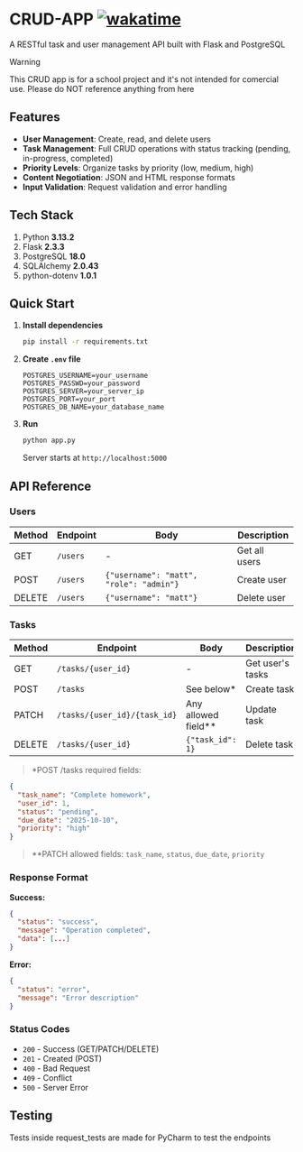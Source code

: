# CRUD-APP [![wakatime](https://wakatime.com/badge/user/018bd7d5-20a7-48f2-b2f1-7e6c6eb2c1f0/project/f1236ae5-366c-4b3f-b85a-d3ad55e2ac4b.svg)](https://wakatime.com/badge/user/018bd7d5-20a7-48f2-b2f1-7e6c6eb2c1f0/project/f1236ae5-366c-4b3f-b85a-d3ad55e2ac4b)

A RESTful task and user management API built with Flask and PostgreSQL

> [!WARNING]
> This CRUD app is for a school project and it's not intended for comercial use. Please do NOT reference anything from here

## Features

- **User Management**: Create, read, and delete users
- **Task Management**: Full CRUD operations with status tracking (pending, in-progress, completed)
- **Priority Levels**: Organize tasks by priority (low, medium, high)
- **Content Negotiation**: JSON and HTML response formats
- **Input Validation**: Request validation and error handling

## Tech Stack

1. Python **3.13.2**
2. Flask **2.3.3**
3. PostgreSQL **18.0**
4. SQLAlchemy **2.0.43**
5. python-dotenv **1.0.1**

## Quick Start

1. **Install dependencies**
   ```bash
   pip install -r requirements.txt
   ```

2. **Create `.env` file**
   ```env
   POSTGRES_USERNAME=your_username
   POSTGRES_PASSWD=your_password
   POSTGRES_SERVER=your_server_ip
   POSTGRES_PORT=your_port
   POSTGRES_DB_NAME=your_database_name
   ```

3. **Run**
   ```bash
   python app.py
   ```
   Server starts at `http://localhost:5000`

## API Reference

### Users

| Method | Endpoint | Body | Description |
|--------|----------|------|-------------|
| GET | `/users` | - | Get all users |
| POST | `/users` | `{"username": "matt", "role": "admin"}` | Create user |
| DELETE | `/users` | `{"username": "matt"}` | Delete user |

### Tasks

| Method | Endpoint | Body | Description |
|--------|----------|------|-------------|
| GET | `/tasks/{user_id}` | - | Get user's tasks |
| POST | `/tasks` | See below* | Create task |
| PATCH | `/tasks/{user_id}/{task_id}` | Any allowed field** | Update task |
| DELETE | `/tasks/{user_id}` | `{"task_id": 1}` | Delete task |

> *POST /tasks required fields:
```json
{
  "task_name": "Complete homework",
  "user_id": 1,
  "status": "pending",
  "due_date": "2025-10-10",
  "priority": "high"
}
```

> **PATCH allowed fields: `task_name`, `status`, `due_date`, `priority`

### Response Format

**Success:**
```json
{
  "status": "success",
  "message": "Operation completed",
  "data": [...]
}
```

**Error:**
```json
{
  "status": "error",
  "message": "Error description"
}
```

### Status Codes
- `200` - Success (GET/PATCH/DELETE)
- `201` - Created (POST)
- `400` - Bad Request
- `409` - Conflict
- `500` - Server Error

## Testing

Tests inside request_tests are made for PyCharm to test the endpoints
